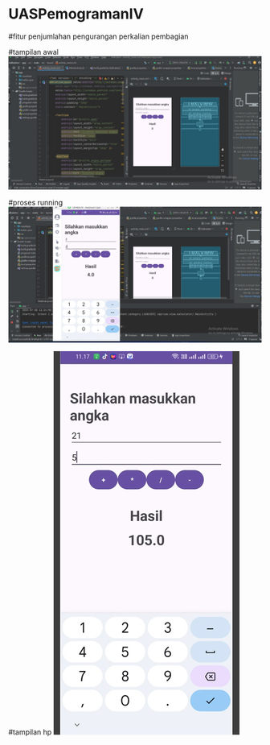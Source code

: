 # UASPemogramanIV

#fitur
penjumlahan
pengurangan
perkalian
pembagian

#tampilan awal
![alt text](https://github.com/nuriaulfah/UASPemogramanIV/blob/main/tampilan%20awal.jpg?raw=true)

#proses running
![alt text](https://github.com/nuriaulfah/UASPemogramanIV/blob/main/running.jpg?raw=true)

#tampilan hp
![alt text](https://github.com/nuriaulfah/UASPemogramanIV/blob/main/tampilan%20hp.jpg?raw=true)
